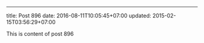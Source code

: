 ---
title: Post 896
date: 2016-08-11T10:05:45+07:00
updated: 2015-02-15T03:56:29+07:00

This is content of post 896